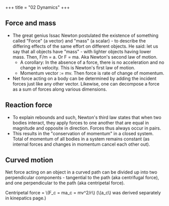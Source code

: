 +++
title = "02 Dynamics"
+++

## Force and mass
- The great genius Issac Newton postulated the existence of something called "Force"  (a vector) and "mass" (a scalar) - to describe the differing effects of the same effort on different objects. He said: let us say that all objects have "mass" - with lighter objects having lower mass. Then, F/m = a. Or F = ma. Aka Newton's second law of motion.
    - A corollary: In the absence of a force, there is no acceleration and no change in velocity. This is Newton's first law of motion.
    - Momentum vector := mv. Then force is rate of change of momentum.
- Net force acting on a body can be determined by adding the incident forces just like any other vector. Likewise, one can decompose a force as a sum of forces along various dimensions.

## Reaction force
- To explain rebounds and such, Newton's third law states that when two bodies interact, they apply forces to one another that are equal in magnitude and opposite in direction. Forces thus always occur in pairs.
- This results in the "conservation of momentum" in a closed system. Total of momentum of all bodies in a system remains constant (as internal forces and changes in momentum cancel each other out).


## Curved motion
Net force acting on an object in a curved path can be divided up into two perpendicular components - tangential to the path (aka centrifugal force), and one perpendicular to the path (aka centripetal force).

Centripetal force = \\(F_c = ma_c = mv^2/r\\) (\\(a_c\\) was derived separately in kinepatics page.)